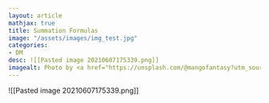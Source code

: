 ```yaml
---
layout: article
mathjax: true
title: Summation Formulas
image: "/assets/images/img_test.jpg"
categories:
- DM
desc: ![[Pasted image 20210607175339.png]] 
imagealt: Photo by <a href="https://unsplash.com/@mangofantasy?utm_source=unsplash&utm_medium=referral&utm_content=creditCopyText">Tim Johnson</a> on <a href="https://unsplash.com/s/photos/logic?utm_source=unsplash&utm_medium=referral&utm_content=creditCopyText">Unsplash</a>
---
```

![[Pasted image 20210607175339.png]]